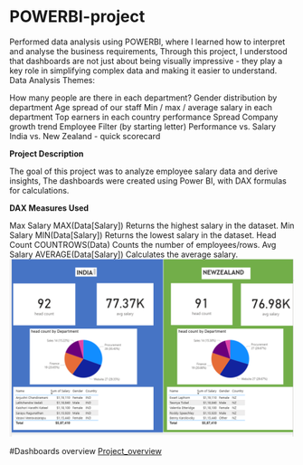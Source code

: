 # POWERBI-project
Performed data analysis using POWERBI, where I learned how to interpret and analyse the business requirements, Through this project, I understood that dashboards are not just about being visually impressive - they play a key role in simplifying complex data and making it easier to understand.
Data Analysis Themes:

How many people are there in each department?
Gender distribution by department
Age spread of our staff 
Min / max / average salary in each department
Top earners in each country
performance Spread
Company growth trend
Employee Filter (by starting letter)
Performance vs. Salary
India vs. New Zealand - quick scorecard



**Project Description**

The goal of this project was to analyze employee salary data and derive insights, The dashboards were created using Power BI, with DAX formulas for calculations.

**DAX Measures Used**

Max Salary	MAX(Data[Salary])	Returns the highest salary in the dataset.
Min Salary	MIN(Data[Salary])	Returns the lowest salary in the dataset.
Head Count	COUNTROWS(Data)	Counts the number of employees/rows.
Avg Salary	AVERAGE(Data[Salary])	Calculates the average salary.
![image alt](https://github.com/Aneesha354/POWERBI-project/blob/33cf416b4a919e32a69e274872f2bf0a2023dccd/Screenshot%202025-08-31%20145104.png)

#Dashboards overview
<a href="https://github.com/Aneesha354/POWERBI-project/blob/main/project.pbix">Project_overview</a> 
